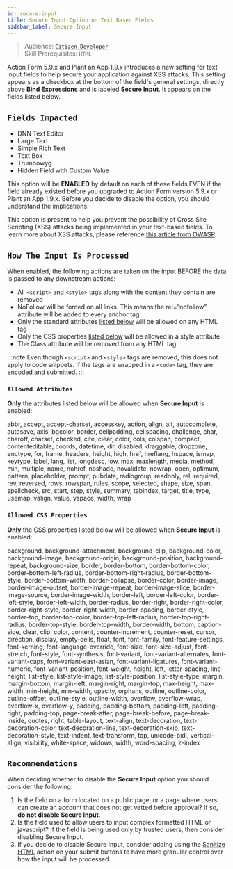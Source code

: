 ```yaml
---
id: secure-input
title: Secure Input Option on Text Based Fields
sidebar_label: Secure Input
---
```


> Audience: [`Citizen Developer`](/docs/audience#citizen-developers)<br/>
> Skill Prerequisites: `HTML`

Action Form 5.9.x and Plant an App 1.9.x introduces a new setting for text input fields to help secure your application against XSS attacks. This setting appears as a checkbox at the bottom of the field's general settings, directly above **Bind Expressions** and is labeled **Secure Input**. It appears on the fields listed below.

## `Fields Impacted`

- DNN Text Editor
- Large Text
- Simple Rich Text
- Text Box
- Trumbowyg
- Hidden Field with Custom Value

This option will be **ENABLED** by default on each of these fields EVEN if the field already existed before you upgraded to Action Form version 5.9.x or Plant an App 1.9.x. Before you decide to disable the option, you should understand the implications.

This option is present to help you prevent the possibility of Cross Site Scripting (XSS) attacks being implemented in your text-based fields. To learn more about XSS attacks, please reference [this article from OWASP](https://owasp.org/www-community/attacks/xss/).

## `How The Input Is Processed`

When enabled, the following actions are taken on the input BEFORE the data is passed to any downstream actions:

- All `<script>` and `<style>` tags along with the content they contain are removed
- NoFollow will be forced on all links.  This means the rel=”nofollow” attribute will be added to every anchor tag.
- Only the standard attributes [listed below](#allowed-attributes) will be allowed on any HTML tag
- Only the CSS properties [listed below](#allowed-css-properties) will be allowed in a style attribute
- The Class attribute will be removed from any HTML tag

:::note
Even though `<script>` and `<style>` tags are removed, this does not apply to code snippets. If the tags are wrapped in a `<code>` tag, they are encoded and submitted.
:::

### `Allowed Attributes`

**Only** the attributes listed below will be allowed when **Secure Input** is enabled:

abbr, accept, accept-charset, accesskey, action, align, alt, autocomplete, autosave, axis, bgcolor, border, cellpadding, cellspacing, challenge, char, charoff, charset, checked, cite, clear, color, cols, colspan, compact, contenteditable, coords, datetime, dir, disabled, draggable, dropzone, enctype, for, frame, headers, height, high, href, hreflang, hspace, ismap, keytype, label, lang, list, longdesc, low, max, maxlength, media, method, min, multiple, name, nohref, noshade, novalidate, nowrap, open, optimum, pattern, placeholder, prompt, pubdate, radiogroup, readonly, rel, required, rev, reversed, rows, rowspan, rules, scope, selected, shape, size, span, spellcheck, src, start, step, style, summary, tabindex, target, title, type, usemap, valign, value, vspace, width, wrap

### `Allowed CSS Properties`

**Only** the CSS properties listed below will be allowed when **Secure Input** is enabled:

background, background-attachment, background-clip, background-color, background-image, background-origin, background-position, background-repeat, background-size, border, border-bottom, border-bottom-color, border-bottom-left-radius, border-bottom-right-radius, border-bottom-style, border-bottom-width, border-collapse, border-color, border-image, border-image-outset, border-image-repeat, border-image-slice, border-image-source, border-image-width, border-left, border-left-color, border-left-style, border-left-width, border-radius, border-right, border-right-color, border-right-style, border-right-width, border-spacing, border-style, border-top, border-top-color, border-top-left-radius, border-top-right-radius, border-top-style, border-top-width, border-width, bottom, caption-side, clear, clip, color, content, counter-increment, counter-reset, cursor, direction, display, empty-cells, float, font, font-family, font-feature-settings, font-kerning, font-language-override, font-size, font-size-adjust, font-stretch, font-style, font-synthesis, font-variant, font-variant-alternates, font-variant-caps, font-variant-east-asian, font-variant-ligatures, font-variant-numeric, font-variant-position, font-weight, height, left, letter-spacing, line-height, list-style, list-style-image, list-style-position, list-style-type, margin, margin-bottom, margin-left, margin-right, margin-top, max-height, max-width, min-height, min-width, opacity, orphans, outline, outline-color, outline-offset, outline-style, outline-width, overflow, overflow-wrap, overflow-x, overflow-y, padding, padding-bottom, padding-left, padding-right, padding-top, page-break-after, page-break-before, page-break-inside, quotes, right, table-layout, text-align, text-decoration, text-decoration-color, text-decoration-line, text-decoration-skip, text-decoration-style, text-indent, text-transform, top, unicode-bidi, vertical-align, visibility, white-space, widows, width, word-spacing, z-index

## `Recommendations`

When deciding whether to disable the **Secure Input** option you should consider the following:

1. Is the field on a form located on a public page, or a page where users can create an account that does not get vetted before approval? If so, **do not disable Secure Input**.
2. Is the field used to allow users to input complex formatted HTML or javascript? If the field is being used only by trusted users, then consider disabling Secure Input.
3. If you decide to disable Secure Input, consider adding using the [Sanitize HTML](../../actions/sanitize-html) action on your submit buttons to have more granular control over how the input will be processed.
